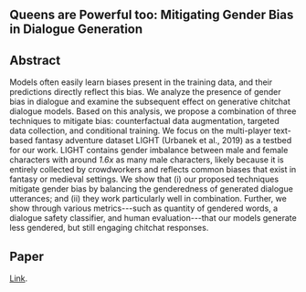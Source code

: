 ## Queens are Powerful too: Mitigating Gender Bias in Dialogue Generation


## Abstract

Models often easily learn biases present in the training data, and their predictions directly reflect this bias. 
We analyze the presence of gender bias in dialogue and examine the subsequent effect on generative chitchat 
dialogue models. Based on this analysis, we propose a combination of three techniques to mitigate bias: 
counterfactual data augmentation, targeted data collection, and conditional training. We focus on the multi-player
text-based fantasy adventure dataset LIGHT (Urbanek et al., 2019) as a testbed for our work. 
LIGHT contains gender imbalance between male and female characters with around _1.6x_ as many male characters, 
likely because it is entirely collected by crowdworkers and reflects common biases that exist in fantasy or
medieval settings.
We show that (i) our proposed techniques mitigate gender bias by balancing the genderedness of generated 
dialogue utterances;  and (ii) they work particularly well in combination. Further, 
we show through various metrics---such as quantity of gendered words, a dialogue safety classifier,
and human evaluation---that our models generate less gendered, but still engaging chitchat responses.

## Paper

[Link](http://parl.ai/projects/dodecadialogue/genderation_bias.pdf).
 
